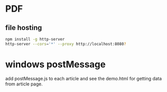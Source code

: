 # PDF

## file hosting

```sh
npm install -g http-server
http-server --cors='*' --proxy http://localhost:8080?
```

# windows postMessage
add postMessage.js to each article and see the demo.html for getting data from article page.

